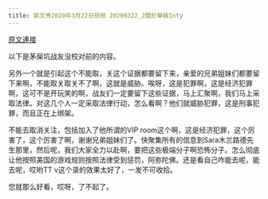 ```yaml
---
title: 郭文贵2020年3月22日视频 20200322_2關於舉報Inty
---
```


[原文連接](https://gnews.org/ThreadView/53479282)

以下是茅屎坑战友没校对前的内容。

  另外一个就是引起这个不能取，关这个证据都要留下来，亲爱的兄弟姐妹们都要留下来啊，不能取关取关不了啊，这就是威胁。唉呀，这是犯罪啊，这是经济犯罪啊，这可不是开玩笑的啊，战友们一定要留下这些证据，马上汇聚啊，我们马上采取法律。对这几个人一定采取法律行动，怎么看啊？他们就威胁犯罪，这是刑事犯罪，而且正在上绑架。

  不能去取消关注，包括加入了他所谓的VIP room这个啊，这是经济犯罪，这个厉害了，这个厉害了啊，谢谢兄弟姐妹们了。快聚集所有的信息到Sara木兰路德先生那里，然后呢，我们大家全力以赴啊，要把这些极端分子啊恐怖分子。怎么彻底让他按照美国的游戏规则按照法律受到惩罚，阿弥陀佛。还是看自己咋能去呢，能去呢，哎哟TT v这个录的效果太好了，一发不可收拾。

  您就那么好看，哎呀，了不起了。
